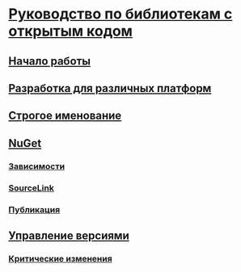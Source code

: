 # [Руководство по библиотекам с открытым кодом](index.md)
## [Начало работы](get-started.md)
## [Разработка для различных платформ](cross-platform-targeting.md)
## [Строгое именование](strong-naming.md)
## [NuGet](nuget.md)
### [Зависимости](dependencies.md)
### [SourceLink](sourcelink.md)
### [Публикация](publish-nuget-package.md)
## [Управление версиями](versioning.md)
### [Критические изменения](breaking-changes.md)